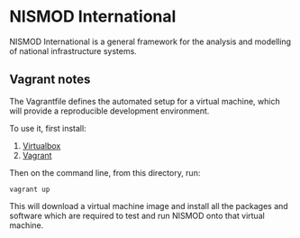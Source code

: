 # NISMOD International

NISMOD International is a general framework for the analysis and modelling of
national infrastructure systems.

## Vagrant notes

The Vagrantfile defines the automated setup for a virtual machine, which will
provide a reproducible development environment.

To use it, first install:

1. [Virtualbox](www.virtualbox.org)
1. [Vagrant](vagrantup.com)

Then on the command line, from this directory, run:

    vagrant up

This will download a virtual machine image and install all the packages and
software which are required to test and run NISMOD onto that virtual machine.
